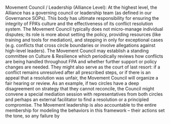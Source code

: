 Movement Council / Leadership (Alliance Level): At the highest level, the Alliance has a governing council or leadership team (as defined in our Governance SOPs). This body has ultimate responsibility for ensuring the integrity of FPA’s culture and the effectiveness of its conflict resolution system. The Movement Council typically does not micro-manage individual disputes; its role is more about setting the policy, providing resources (like training and tools for mediation), and stepping in only for exceptional cases (e.g. conflicts that cross circle boundaries or involve allegations against high-level leaders). The Movement Council may establish a standing committee on Culture & Resilience which periodically reviews how conflicts are being handled throughout FPA and whether further support or policy changes are needed. They might also serve as the court of last resort: if a conflict remains unresolved after all prescribed steps, or if there is an appeal that a resolution was unfair, the Movement Council will organize a fair hearing or review. As an example, if two circles have a deep disagreement on strategy that they cannot reconcile, the Council might convene a special mediation session with representatives from both circles and perhaps an external facilitator to find a resolution or a principled compromise. The Movement leadership is also accountable to the entire membership for modeling the behaviors in this framework – their actions set the tone, so any failure by